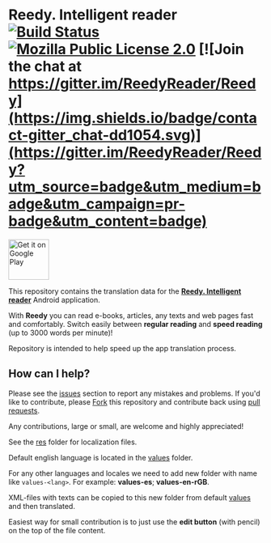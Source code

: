 # Reedy. Intelligent reader [![Build Status](https://travis-ci.org/ReedyReader/Reedy-Android-Translations.svg?branch=master)](https://travis-ci.org/ReedyReader/Reedy-Android-Translations)  [![Mozilla Public License 2.0](https://img.shields.io/badge/license-MPL_2.0-blue.svg)](https://github.com/ReedyReader/Reedy-Android-Translations/blob/master/LICENSE)  [![Join the chat at https://gitter.im/ReedyReader/Reedy](https://img.shields.io/badge/contact-gitter_chat-dd1054.svg)](https://gitter.im/ReedyReader/Reedy?utm_source=badge&utm_medium=badge&utm_campaign=pr-badge&utm_content=badge)
<a href="https://play.google.com/store/apps/details?id=azagroup.reedy&referrer=utm_source%3Dgithub%26utm_medium%3Dtranslations%26utm_content%3Dreadme_btn"><img alt="Get it on Google Play" src="https://play.google.com/intl/en_us/badges/images/generic/en_badge_web_generic.png" height="80px"/></a>

This repository contains the translation data for the [**Reedy. Intelligent reader**](https://play.google.com/store/apps/details?id=azagroup.reedy&referrer=utm_source%3Dgithub%26utm_medium%3Dtranslations%26utm_content%3Dreadme_header) Android application.

With **Reedy** you can read e-books, articles, any texts and web pages fast and comfortably.
Switch easily between **regular reading** and **speed reading** (up to 3000 words per minute)!

Repository is intended to help speed up the app translation process.

## How can I help?

Please see the [issues](https://github.com/ReedyReader/Reedy-Android-Translations/issues) section to report any mistakes and problems.
If you'd like to contribute, please [Fork](https://help.github.com/articles/fork-a-repo/) this repository and contribute back using [pull requests](https://github.com/ReedyReader/Reedy-Android-Translations/pulls).

Any contributions, large or small, are welcome and highly appreciated!

See the [res](https://github.com/ReedyReader/Reedy-Android-Translations/tree/master/Reedy/src/main/res) folder for localization files.

Default english language is located in the [values](https://github.com/ReedyReader/Reedy-Android-Translations/tree/master/Reedy/src/main/res/values) folder.

For any other languages and locales we need to add new folder with name like `values-<lang>`.
For example: **values-es**; **values-en-rGB**.

XML-files with texts can be copied to this new folder from default [values](https://github.com/ReedyReader/Reedy-Android-Translations/tree/master/Reedy/src/main/res/values) and then translated.

Easiest way for small contribution is to just use the **edit button** (with pencil) on the top of the file content.

